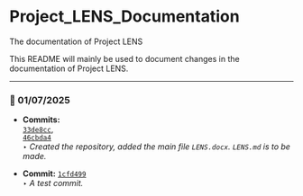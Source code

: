 # Project_LENS_Documentation
The documentation of Project LENS

This README will mainly be used to document changes in the documentation of Project LENS.

---

### 📅 01/07/2025

- **Commits:**  
  [`33de8cc`](https://github.com/your-repo/commit/33de8cc7a69c50effcb3cd075dda0ef8b2efc137),  
  [`46cbda4`](https://github.com/your-repo/commit/46cbda4cfc40f5f5b1e554fe8e29100ef47d4e65)  
  ‣ *Created the repository, added the main file `LENS.docx`. `LENS.md` is to be made.*

- **Commit:** [`1cfd499`](https://github.com/your-repo/commit/1cfd4997bda158bbe80e468dabdfcca503f1db4b)  
  ‣ *A test commit.*
